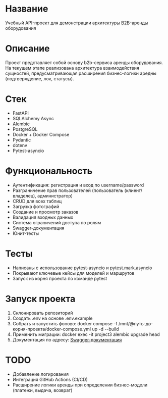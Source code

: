 # Название

Учебный API-проект для демонстрации архитектуры B2B-аренды оборудования

# Описание

Проект представляет собой основу b2b-сервиса аренды оборудования.
На текущем этапе реализована архитектура взаимодействия сущностей, предусматривающая расширения бизнес-логики аредны (подтверждение, лок, статусы).

# Стек

- FastAPI
- SQLAlchemy Async
- Alembic
- PostgreSQL
- Docker + Docker Compose
- Pydantic
- dotenv
- Pytest-asyncio

# Функциональность

- Аутентификация: регистрация и вход по username/password
- Разграничение прав пользователей (пользователь (клиент/владелец), администратор)
- CRUD для всех таблиц
- Загрузка фотографий
- Создание и просмотр заказов
- Валидация входных данных
- Система ограничений доступа по ролям
- Swagger-документация
- Юнит-тесты

# Тесты

- Написаны с использование pytest-asyncio и pytest.mark.asyncio
- Покрывают ключевые кейсы для моделей и маршрутов
- Запуск из корня проекта по команде pytest

# Запуск проекта

1. Склонировать репозиторий
2. Создать .env на основе .env.example
3. Собрать и запустить фоново:
  docker compose -f /mnt/@путь-до-корня-проекта/docker-compose.yml up -d --build
4. Применить миграции:
   docker exec -it project3 alembic upgrade head
5. Документация по адресу: [Swagger-документация](http://localhost:8000/docs)

# TODO

- Добавление логирования
- Интеграция GitHub Actions (CI/CD)
- Расширение логики аренды при определении бизнес-модели (платежи, выдача, возврат)
  
